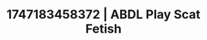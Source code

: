 ---
categories:
- Skin-to-skin fantasy
- Bukkake
- Ethical porn
- Body worship
- Hawk Tuah
image: /assets/images/1747183458372.jpg
layout: post
seo:
  description: Featured content with exclusive Scat Fetish, ABDL Play. HD images available.
  keywords: Scat Fetish, ABDL Play
  og_image: /assets/images/1747183458372.jpg
  schema_type: VisualArtwork
tags:
- ABDL Play
- '#1747183458372'
- Scat Fetish
title: 1747183458372 | ABDL Play Scat Fetish
---